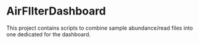 # AirFIlterDashboard
This project contains scripts to combine sample abundance/read files into one dedicated for the dashboard.
